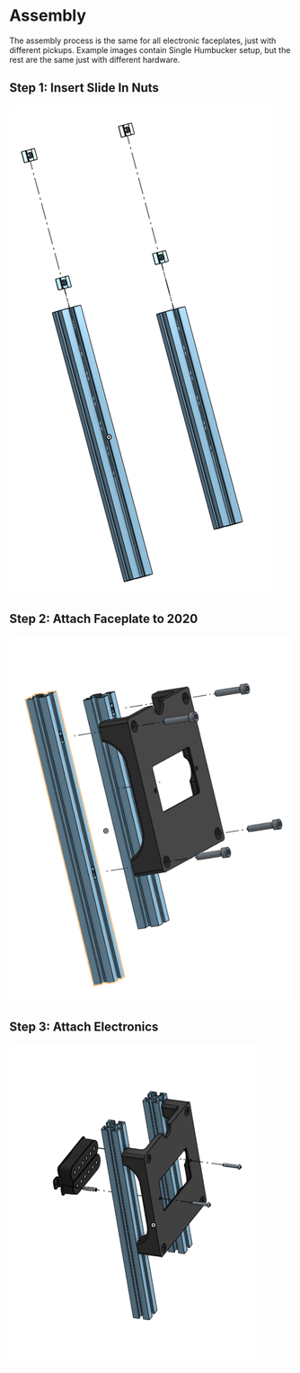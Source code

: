 # Assembly
The assembly process is the same for all electronic faceplates, just with different pickups.  Example images contain Single Humbucker setup, but the rest are the same just with different hardware. 

## Step 1: Insert Slide In Nuts
![](./exploded%20views/Step%201%20-%20Insert%20Slide%20In%20Nuts.png)

## Step 2: Attach Faceplate to 2020
![](./exploded%20views/Step%202%20-%20Attach%20Faceplate%20to%202020.png)

## Step 3: Attach Electronics
![](./exploded%20views/Step%203%20-%20Attach%20Electronics.png)
